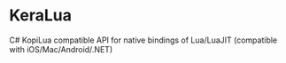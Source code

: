 KeraLua
=======

C# KopiLua compatible API for native bindings of Lua/LuaJIT (compatible with iOS/Mac/Android/.NET)